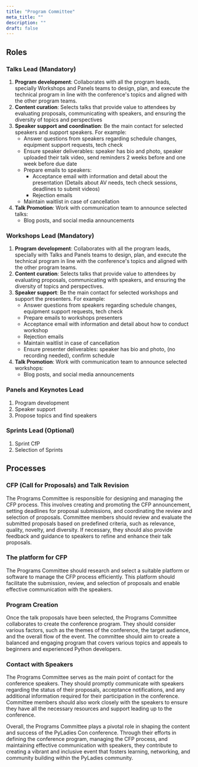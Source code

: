 ```yaml
---
title: "Program Committee"
meta_title: ""
description: ""
draft: false
---
```


## Roles

### Talks Lead (Mandatory)

1. **Program development**: Collaborates with all the program leads, specially
   Workshops and Panels teams to design, plan, and execute the technical
   program in line with the conference's topics  and aligned with the other
   program teams.
2. **Content curation**: Selects talks that provide value to attendees by
   evaluating proposals, communicating with speakers, and ensuring the
   diversity of topics and perspectives
3. **Speaker support and coordination**: Be the main contact for selected
   speakers and support speakers. For example:
    * Answer questions from speakers regarding schedule changes, equipment
      support requests, tech check
    * Ensure speaker deliverables: speaker has bio and photo, speaker uploaded
      their talk video, send reminders 2 weeks before and one week before due
      date
    * Prepare emails to speakers:
        * Acceptance email with information and detail about the presentation
          (Details about AV needs, tech check sessions, deadlines to submit
          videos)
        * Rejection emails
    * Maintain waitlist in case of cancellation
4. **Talk Promotion**: Work with communication team to announce selected talks:
    * Blog posts, and social media announcements

### Workshops Lead (Mandatory)

1. **Program development**: Collaborates with all the program leads, specially
   with Talks and Panels teams to design, plan, and execute the technical
   program in line with the conference's topics and aligned with the other
   program teams.
2. **Content curation**: Selects talks that provide value to attendees by
   evaluating proposals, communicating with speakers, and ensuring the
   diversity of topics and perspectives.
3. **Speaker support**: Be the main contact for selected workshops and support
   the presenters. For example:
    * Answer questions from speakers regarding schedule changes, equipment
      support requests, tech check
    * Prepare emails to workshops presenters
    * Acceptance email with information and detail about how to conduct
      workshop
    * Rejection emails
    * Maintain waitlist in case of cancellation
    * Ensure presenter deliverables: speaker has bio and photo, (no recording
      needed), confirm schedule
4. **Talk Promotion**: Work with communication team to announce selected
   workshops:
    * Blog posts, and social media announcements

### Panels and Keynotes Lead

1. Program development
2. Speaker support
3. Propose topics and find speakers

### Sprints Lead (Optional)

1. Sprint CfP
2. Selection of Sprints

## Processes

### CFP (Call for Proposals) and Talk Revision

The Programs Committee is responsible for designing and managing the CFP
process. This involves creating and promoting the CFP announcement, setting
deadlines for proposal submissions, and coordinating the review and selection
of proposals. Committee members should review and evaluate the submitted
proposals based on predefined criteria, such as relevance, quality, novelty,
and diversity. If necessary, they should also provide feedback and guidance to
speakers to refine and enhance their talk proposals.

### The platform for CFP

The Programs Committee should research and select a suitable platform or
software to manage the CFP process efficiently. This platform should facilitate
the submission, review, and selection of proposals and enable effective
communication with the speakers.

### Program Creation

Once the talk proposals have been selected, the Programs Committee collaborates
to create the conference program. They should consider various factors, such as
the themes of the conference, the target audience, and the overall flow of the
event. The committee should aim to create a balanced and engaging program that
covers various topics and appeals to beginners and experienced Python
developers.

### Contact with Speakers

The Programs Committee serves as the main point of contact for the conference
speakers. They should promptly communicate with speakers regarding the status
of their proposals, acceptance notifications, and any additional information
required for their participation in the conference. Committee members should
also work closely with the speakers to ensure they have all the necessary
resources and support leading up to the conference.


Overall, the Programs Committee plays a pivotal role in shaping the content and
success of the PyLadies Con conference. Through their efforts in defining the
conference program, managing the CFP process, and maintaining effective
communication with speakers, they contribute to creating a vibrant and
inclusive event that fosters learning, networking, and community building
within the PyLadies community.
